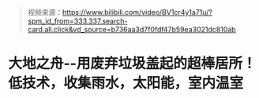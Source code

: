 > 视频来源：https://www.bilibili.com/video/BV1cr4y1a71u/?spm_id_from=333.337.search-card.all.click&vd_source=b736aa3d7f0fdf47b59ea3021dc810ab

# 大地之舟--用废弃垃圾盖起的超棒居所！低技术，收集雨水，太阳能，室内温室